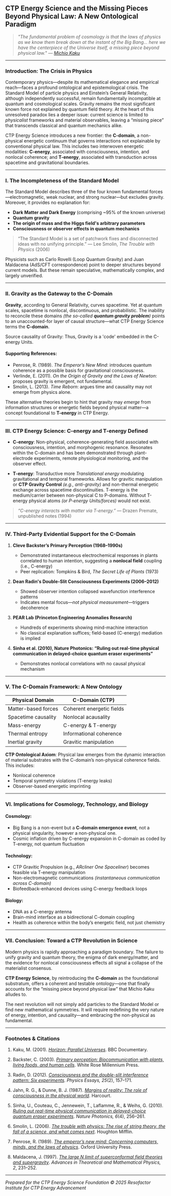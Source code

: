 ## CTP Energy Science and the Missing Pieces Beyond Physical Law: A New Ontological Paradigm

>*"The fundamental problem of cosmology is that the laws of physics as we know them break down at the instant of the Big Bang... here we have the centerpiece of the Universe itself, a missing piece beyond physical law." — [Michio Kaku](https://www.bbc.co.uk/science/horizon/2001/parallelunitrans.shtml)*

---

### Introduction: The Crisis in Physics

Contemporary physics—despite its mathematical elegance and empirical reach—faces a profound ontological and epistemological crisis. The Standard Model of particle physics and Einstein’s General Relativity, although independently successful, remain fundamentally incompatible at quantum and cosmological scales. Gravity remains the most significant known force not explained by quantum field theory. At the heart of this unresolved paradox lies a deeper issue: current science is limited to *physicalist* frameworks and material observables, leaving a “missing piece” that transcends classical and quantum mechanics alike.

CTP Energy Science introduces a new frontier: the **C-domain**, a non-physical energetic continuum that governs interactions not explainable by conventional physical law. This includes two interwoven energetic modalities: **C-energy**, associated with consciousness, intention, and nonlocal coherence; and **T-energy**, associated with transduction across spacetime and gravitational boundaries.

---

### I. The Incompleteness of the Standard Model

The Standard Model describes three of the four known fundamental forces—electromagnetic, weak nuclear, and strong nuclear—but excludes gravity. Moreover, it provides no explanation for:

* **Dark Matter and Dark Energy** (comprising \~95% of the known universe)
* **Quantum gravity**
* **The origin of mass and the Higgs field's arbitrary parameters**
* **Consciousness or observer effects in quantum mechanics**

> “The Standard Model is a set of patchwork fixes and disconnected ideas with no unifying principle.” — Lee Smolin, *The Trouble with Physics* (2006)

Physicists such as Carlo Rovelli (Loop Quantum Gravity) and Juan Maldacena (AdS/CFT correspondence) point to deeper structures beyond current models. But these remain speculative, mathematically complex, and largely unverified.

---

### II. Gravity as the Gateway to the C-Domain

**Gravity**, according to General Relativity, curves spacetime. Yet at quantum scales, spacetime is nonlocal, discontinuous, and probabilistic. The inability to reconcile these domains *(the so-called **quantum gravity problem**)* points to an unaccounted-for layer of causal structure—what CTP Energy Science terms the **C-domain**.

Source causality of Gravity: Thus, Gravity is a 'code' embedded in the C-energy Units.

#### Supporting References:

* Penrose, R. (1989). *The Emperor’s New Mind*: introduces quantum coherence as a possible basis for gravitational consciousness.
* Verlinde, E. (2011). *On the Origin of Gravity and the Laws of Newton*: proposes gravity is emergent, not fundamental.
* Smolin, L. (2013). *Time Reborn*: argues time and causality may not emerge from physics alone.

These alternative theories begin to hint that gravity may *emerge* from information structures or energetic fields beyond physical matter—a concept foundational to **T-energy** in CTP Energy.

---

### III. CTP Energy Science: C-energy and T-energy Defined

* **C-energy**: Non-physical, coherence-generating field associated with consciousness, intention, and morphogenic resonance. Resonates within the C-domain and has been demonstrated through plant-electrode experiments, remote physiological monitoring, and the observer effect.

* **T-energy**: Transductive more *Translational energy* modulating gravitational and temporal frameworks. Allows for gravitic manipulation or **CTP Gravity Control** *(e.g., anti-gravity)* and non-thermal energetic exchange across spacetime discontinuities. T-energy is the medium/carrier between non-physical C to P-domains. Without T-energy physical atoms *(or P-energy Units/forces)* would not exist.

> *“C-energy interacts with matter via T-energy.”* — Drazen Premate, unpublished notes (1994)

---

### IV. Third-Party Evidential Support for the C-Domain

1. **Cleve Backster’s Primary Perception (1968–1990s)**

   * Demonstrated instantaneous electrochemical responses in plants correlated to human intention, suggesting a **nonlocal field** coupling (i.e., C-energy)
   * Peer replication: Tompkins & Bird, *The Secret Life of Plants* (1973)

2. **Dean Radin's Double-Slit Consciousness Experiments (2006–2012)**

   * Showed observer intention collapsed wavefunction interference patterns
   * Indicates mental focus—*not physical measurement*—triggers decoherence

3. **PEAR Lab (Princeton Engineering Anomalies Research)**

   * Hundreds of experiments showing mind-machine interaction
   * No classical explanation suffices; field-based (C-energy) mediation is implied

4. **Sinha et al. (2010), Nature Photonics: “Ruling out real-time physical communication in delayed-choice quantum eraser experiments”**

   * Demonstrates nonlocal correlations with no causal physical mechanism

---

### V. The C-Domain Framework: A New Ontology

| **Physical Domain** | **C-Domain (CTP)**        |
| ------------------- | ------------------------- |
| Matter-based forces | Coherent energetic fields |
| Spacetime causality | Nonlocal acausality       |
| Mass-energy         | C-energy & T-energy       |
| Thermal entropy     | Informational coherence   |
| Inertial gravity    | Gravitic manipulation     |

**CTP Ontological Axiom**: Physical law emerges from the dynamic interaction of material substrates with the C-domain’s non-physical coherence fields. This includes:

* Nonlocal coherence
* Temporal symmetry violations (T-energy leaks)
* Observer-based energetic imprinting

---

### VI. Implications for Cosmology, Technology, and Biology

#### Cosmology:

* Big Bang is a non-event but a **C-domain emergence event**, not a physical singularity, however a non-physical one.
* Cosmic inflation driven by C-energy expansion in C-domain as coded by T-energy, not quantum fluctuation

#### Technology:

* CTP Gravitic Propulsion (e.g., *ARcliner One Spaceliner*) becomes feasible via T-energy manipulation
* Non-electromagnetic communications *(instantaneous communication across C-domain)*
* Biofeedback-enhanced devices using C-energy feedback loops

#### Biology:

* DNA as a C-energy antenna
* Brain-mind interface as a bidirectional C-domain coupling
* Health as coherence within the body’s energetic field, not just chemistry

---

### VII. Conclusion: Toward a CTP Revolution in Science

Modern physics is rapidly approaching a paradigm boundary. The failure to unify gravity and quantum theory, the enigma of dark energy/matter, and the evidence for nonlocal consciousness effects all signal a collapse of the materialist consensus.

**CTP Energy Science**, by reintroducing the **C-domain** as the foundational substratum, offers a coherent and testable ontology—one that finally accounts for the “missing piece beyond physical law” that Michio Kaku alludes to.

The next revolution will not simply add particles to the Standard Model or find new mathematical symmetries. It will require redefining the very nature of energy, intention, and causality—and embracing the non-physical as fundamental.

---

### Footnotes & Citations

1. Kaku, M. (2001). *[Horizon: Parallel Universes](https://www.bbc.co.uk/science/horizon/2001/parallelunitrans.shtml)*. BBC Documentary.

2. Backster, C. (2003). *[Primary perception: Biocommunication with plants, living foods, and human cells](https://www.amazon.com/dp/0966435435?tag=ctpenergy03-20)*. White Rose Millennium Press.

3. Radin, D. (2012). *[Consciousness and the double-slit interference pattern: Six experiments](https://doi.org/10.4006/0836-1398-25.2.157)*. *Physics Essays, 25*(2), 157–171.

4. Jahn, R. G., & Dunne, B. J. (1987). *[Margins of reality: The role of consciousness in the physical world](https://www.amazon.com/dp/0151620867?tag=ctpenergy03-20)*. Harcourt.

5. Sinha, U., Couteau, C., Jennewein, T., Laflamme, R., & Weihs, G. (2010). *[Ruling out real-time physical communication in delayed-choice quantum eraser experiments](https://doi.org/10.1038/nphoton.2010.30)*. *Nature Photonics, 6*(4), 256–261.

6. Smolin, L. (2006). *[The trouble with physics: The rise of string theory, the fall of a science, and what comes next](https://www.amazon.com/dp/061891868X?tag=ctpenergy03-20)*. Houghton Mifflin.

7. Penrose, R. (1989). *[The emperor’s new mind: Concerning computers, minds, and the laws of physics](https://www.amazon.com/dp/0192861980?tag=ctpenergy03-20)*. Oxford University Press.

8. Maldacena, J. (1997). *[The large N limit of superconformal field theories and supergravity](https://arxiv.org/abs/hep-th/9711200)*. *Advances in Theoretical and Mathematical Physics, 2*, 231–252.

---

*Prepared for the CTP Energy Science Foundation*
*© 2025 Resofactor Institute for CTP Energy Advancement*
